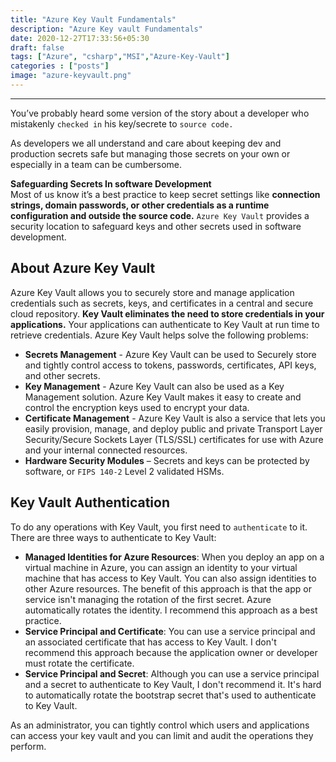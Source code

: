 ```yaml
---
title: "Azure Key Vault Fundamentals"
description: "Azure Key vault Fundamentals"
date: 2020-12-27T17:33:56+05:30
draft: false
tags: ["Azure", "csharp","MSI","Azure-Key-Vault"]
categories : ["posts"]
image: "azure-keyvault.png"
---
```


---
You’ve probably heard some version of the story about a developer who mistakenly `checked in` his key/secrete to `source code.`

As developers we all understand and care about keeping dev and production secrets safe but managing those secrets on your own or especially in a team can be cumbersome. 


__Safeguarding Secrets In software Development__ <br>
Most of us know it’s a best practice to keep secret settings like __connection strings, domain passwords, or other credentials as a runtime configuration and outside the source code.__ `Azure Key Vault` provides a security location to safeguard keys and other secrets used in software development.

## About Azure Key Vault ##
Azure Key Vault allows you to securely store and manage application credentials such as secrets, keys, and certificates in a central and secure cloud repository. __Key Vault eliminates the need to store credentials in your applications.__ Your applications can authenticate to Key Vault at run time to retrieve credentials.
Azure Key Vault helps solve the following problems:

- __Secrets Management__ - Azure Key Vault can be used to Securely store and tightly control access to tokens, passwords, certificates, API keys, and other secrets.
- __Key Management__ - Azure Key Vault can also be used as a Key Management solution. Azure Key Vault makes it easy to create and control the encryption keys used to encrypt your data.
- __Certificate Management__ - Azure Key Vault is also a service that lets you easily provision, manage, and deploy public and private Transport Layer Security/Secure Sockets Layer (TLS/SSL) certificates for use with Azure and your internal connected resources.
- __Hardware Security Modules__ – Secrets and keys can be protected by software, or `FIPS 140-2` Level 2 validated HSMs.

## Key Vault Authentication ##

To do any operations with Key Vault, you first need to `authenticate` to it. There are three ways to authenticate to Key Vault:

- __Managed Identities for Azure Resources__: When you deploy an app on a virtual machine in Azure, you can assign an identity to your virtual machine that has access to Key Vault. You can also assign identities to other Azure resources. The benefit of this approach is that the app or service isn't managing the rotation of the first secret. Azure automatically rotates the identity. I recommend this approach as a best practice.
- __Service Principal and Certificate__: You can use a service principal and an associated certificate that has access to Key Vault. I don't recommend this approach because the application owner or developer must rotate the certificate.
- __Service Principal and Secret__: Although you can use a service principal and a secret to authenticate to Key Vault, I don't recommend it. It's hard to automatically rotate the bootstrap secret that's used to authenticate to Key Vault.

As an administrator, you can tightly control which users and applications can access your key vault and you can limit and audit the operations they perform.


